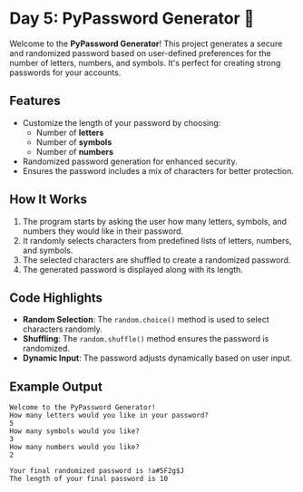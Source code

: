 # Day 5: PyPassword Generator 🔐  

Welcome to the **PyPassword Generator**! This project generates a secure and randomized password based on user-defined preferences for the number of letters, numbers, and symbols. It's perfect for creating strong passwords for your accounts.  

## Features  
- Customize the length of your password by choosing:  
  - Number of **letters**  
  - Number of **symbols**  
  - Number of **numbers**  
- Randomized password generation for enhanced security.  
- Ensures the password includes a mix of characters for better protection.  

## How It Works  
1. The program starts by asking the user how many letters, symbols, and numbers they would like in their password.  
2. It randomly selects characters from predefined lists of letters, numbers, and symbols.  
3. The selected characters are shuffled to create a randomized password.  
4. The generated password is displayed along with its length.  

## Code Highlights  
- **Random Selection**: The `random.choice()` method is used to select characters randomly.  
- **Shuffling**: The `random.shuffle()` method ensures the password is randomized.  
- **Dynamic Input**: The password adjusts dynamically based on user input.  

## Example Output  
```plaintext
Welcome to the PyPassword Generator!  
How many letters would you like in your password?  
5  
How many symbols would you like?  
3  
How many numbers would you like?  
2  

Your final randomized password is !a#5F2g$J  
The length of your final password is 10  

